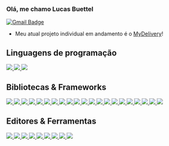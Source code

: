 <h3>Olá, me chamo Lucas Buettel</h3>

[![Gmail Badge](https://img.shields.io/badge/-buettellucas@gmail.com-c14438?style=flat&logo=Gmail&logoColor=white)](mailto:buettellucas@gmail.com "Connect via Email")

<!-- 
[![Instagram Badge](https://img.shields.io/badge/-@daniel__bernardino-f25b85?style=flat&logo=Instagram&logoColor=white)](https://www.instagram.com/daniel__bernardino/ "Follow on Instagram")
[![Linkedin Badge](https://img.shields.io/badge/-Daniel-0072b1?style=flat&logo=Linkedin&logoColor=white)](https://www.linkedin.com/in/samujjwaal/ "Connect on LinkedIn")
<img align="right" src="https://media1.giphy.com/media/13HgwGsXF0aiGY/giphy.gif" /> 
-->

-  Meu atual projeto individual em andamento é o [MyDelivery](https://github.com/lucasbuettel/MyDelivery)!

<div>
  <div>
    <h2>Linguagens de programação</h2>
    <div>
      <a href="https://developer.mozilla.org/pt-BR/docs/Web/HTML/" target="blank">
        <img src="https://img.shields.io/badge/-HTML-orange?style=for-the-badge&color=d84a2e" /> 
      </a>
      <a href="https://developer.mozilla.org/pt-BR/docs/Web/CSS" target="blank">
        <img src="https://img.shields.io/badge/-CSS-blue?style=for-the-badge&color=3173d9" /> 
      </a>
      <a href="https://developer.mozilla.org/pt-BR/docs/Web/JavaScript/" target="blank">
        <img src="https://img.shields.io/badge/-JavaScript-yellow?style=for-the-badge&color=e9d54c" /> 
      </a>
    </div>
  </div>
  
  <div>
    <h2>Bibliotecas & Frameworks</h2>
    <div>
      <a href="http://pt-br.reactjs.org/" target="blank">
         <img src="https://img.shields.io/badge/-React-blue?style=for-the-badge&color=5ed2f2" /> 
      </a>
      <a href="https://nodejs.org/en/" target="blank">
         <img src="https://img.shields.io/badge/-NodeJS-blue?style=for-the-badge&color=83ce3f" /> 
      </a>
      <a href="https://www.typescriptlang.org/" target="blank">
         <img src="https://img.shields.io/badge/-Typescript-blue?style=for-the-badge&color=007acc" /> 
      </a>
      <a href="https://expressjs.com/" target="blank">
         <img src="https://img.shields.io/badge/-express-blue?style=for-the-badge&color=fff" /> 
      </a>
      <a href="https://eslint.org/" target="blank">
         <img src="https://img.shields.io/badge/-Eslint-blue?style=for-the-badge&color=4c63ba" /> 
      </a>
      <a href="https://www.mongodb.com/home" target="blank">
         <img src="https://img.shields.io/badge/-mongodb-blue?style=for-the-badge&color=439934" /> 
      </a>
      <a href="https://www.postgresql.org/" target="blank">
         <img src="https://img.shields.io/badge/-postgresql-blue?style=for-the-badge&color=336791" /> 
      </a>
      <a href="https://styled-components.com/" target="blank"> 
         <img src="https://img.shields.io/badge/-styled component-blue?style=for-the-badge&color=d87092" /> 
      </a>
      <a href="https://tanstack.com/query/latest" target="blank"> 
         <img src="https://img.shields.io/badge/-react query-blue?style=for-the-badge&color=ed6f37" /> 
      </a>
      <a href="https://nextjs.org/" target="blank"> 
         <img src="https://img.shields.io/badge/-next-blue?style=for-the-badge&color=000000" /> 
      </a>
      <a href="https://developer.mozilla.org/en-US/docs/Web/API/fetch" target="blank"> 
         <img src="https://img.shields.io/badge/-fetch api-blue?style=for-the-badge&color=f5dd50" /> 
      </a>
      <a href="https://webpack.js.org/" target="blank"> 
         <img src="https://img.shields.io/badge/-webpack-blue?style=for-the-badge&color=75aec9" /> 
      </a>
      <a href="https://prettier.io/" target="blank"> 
         <img src="https://img.shields.io/badge/-prettier-blue?style=for-the-badge&color=1a2b33" /> 
      </a>
      <a href="https://nestjs.com/" target="blank"> 
         <img src="https://img.shields.io/badge/-nest-blue?style=for-the-badge&color=df444f" /> 
      </a>
      <a href="https://www.prisma.io/" target="blank"> 
         <img src="https://img.shields.io/badge/-prisma-blue?style=for-the-badge&color=293547" /> 
      </a>
      <a href="https://aws.amazon.com/pt/?nc2=h_lg" target="blank"> 
         <img src="https://img.shields.io/badge/-aws-blue?style=for-the-badge&color=e5903f" /> 
      </a>
      <a href="https://redis.io/" target="blank"> 
         <img src="https://img.shields.io/badge/-redis-blue?style=for-the-badge&color=d8392c" /> 
      </a>
      <a href="https://www.docker.com/" target="blank"> 
         <img src="https://img.shields.io/badge/-docker-blue?style=for-the-badge&color=06488c" /> 
      </a>
      <a href="https://jwt.io/" target="blank"> 
         <img src="https://img.shields.io/badge/-jwt-blue?style=for-the-badge&color=00f2e8" /> 
      </a>
      <a href="https://oauth.net/" target="blank"> 
         <img src="https://img.shields.io/badge/-oauth-blue?style=for-the-badge&color=c3e04b" /> 
      </a>
      <a href="https://jestjs.io/pt-BR/" target="blank"> 
         <img src="https://img.shields.io/badge/-jest-blue?style=for-the-badge&color=47c439" /> 
      </a>
    </div>
  </div>
  
  
  
  
  
  <div>
    <h2>Editores & Ferramentas</h2>
    <div>
      <a href="https://code.visualstudio.com/" target="blank">
         <img src="https://img.shields.io/badge/-vscode-blue?style=for-the-badge&color=0176c6" /> 
      </a>
      <a href="https://git-scm.com/" target="blank">
         <img src="https://img.shields.io/badge/-git-blue?style=for-the-badge&color=f35034" /> 
      </a>
      <a href="https://www.figma.com/" target="blank">
         <img src="https://img.shields.io/badge/-figma-blue?style=for-the-badge&color=e864a1" /> 
      </a>
      <a href="https://www.mysql.com/" target="blank">
         <img src="https://img.shields.io/badge/-mysql-blue?style=for-the-badge&color=00618a" /> 
      </a>
      <a href="https://kernel.org/" target="blank">
         <img src="https://img.shields.io/badge/-linux-blue?style=for-the-badge&color=fed24e" /> 
      </a>
      <a href="https://www.notion.so/" target="blank"> 
         <img src="https://img.shields.io/badge/-notion-blue?style=for-the-badge&color=000000" /> 
      </a>
      <a href="https://trello.com/" target="blank"> 
         <img src="https://img.shields.io/badge/-trello-blue?style=for-the-badge&color=0175ba" /> 
      </a>
      <a href="https://vercel.com/" target="blank"> 
         <img src="https://img.shields.io/badge/-vercel-blue?style=for-the-badge&color=000000" /> 
      </a>
      <a href="https://render.com/" target="blank"> 
         <img src="https://img.shields.io/badge/-render-blue?style=for-the-badge&color=171833" /> 
      </a>
    </div>
  </div>
</div>

##
